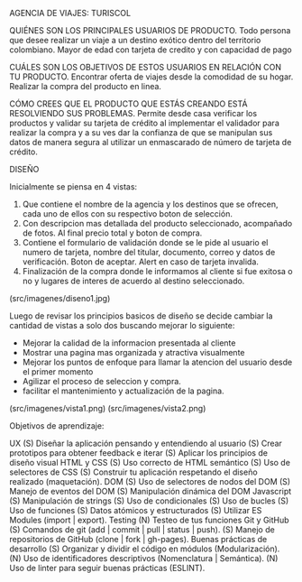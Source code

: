 AGENCIA DE VIAJES: TURISCOL

QUIÉNES SON LOS PRINCIPALES USUARIOS DE PRODUCTO.
Todo persona que desee realizar un viaje a un destino exótico dentro del territorio colombiano.
Mayor de edad con tarjeta de credito y con capacidad de pago


CUÁLES SON LOS OBJETIVOS DE ESTOS USUARIOS EN RELACIÓN CON TU PRODUCTO.
Encontrar oferta de viajes desde la comodidad de su hogar.
Realizar la compra del producto en linea.

CÓMO CREES QUE EL PRODUCTO QUE ESTÁS CREANDO ESTÁ RESOLVIENDO SUS PROBLEMAS.
Permite desde casa verificar los productos y validar su tarjeta de crédito al implementar el validador para realizar la compra y a su ves dar la confianza de que se manipulan sus datos de manera segura al utilizar un enmascarado de número de tarjeta de crédito.

DISEÑO

Inicialmente se piensa en 4 vistas:
1. Que contiene el nombre de la agencia y los destinos que se ofrecen, cada uno de 	ellos con su respectivo boton de selección.
2. Con descripcion mas detallada del producto seleccionado, acompañado de fotos. Al final precio total y boton de compra.
3. Contiene el formulario de validación donde se le pide al usuario el numero de tarjeta, nombre del titular, documento, correo y datos de verificación. Boton de aceptar. Alert en caso de tarjeta invalida.
4. Finalización de la compra donde le informamos al cliente si fue exitosa o no y lugares de interes de acuerdo al destino seleccionado.

(src/imagenes/diseno1.jpg)



Luego de revisar los principios basicos de diseño se decide cambiar la cantidad de vistas a solo dos buscando mejorar lo siguiente:
- Mejorar la calidad de la informacion presentada al cliente
- Mostrar una pagina mas organizada y atractiva visualmente
- Mejorar los puntos de enfoque para llamar la atencion del usuario desde el primer momento
- Agilizar el proceso de seleccion y compra.
- facilitar el mantenimiento y actualización de la pagina.

(src/imagenes/vista1.png)
(src/imagenes/vista2.png)

Objetivos de aprendizaje:

UX
 (S) Diseñar la aplicación pensando y entendiendo al usuario 
 (S) Crear prototipos para obtener feedback e iterar
 (S) Aplicar los principios de diseño visual
HTML y CSS
 (S) Uso correcto de HTML semántico
 (S) Uso de selectores de CSS
 (S) Construir tu aplicación respetando el diseño realizado (maquetación).
DOM
 (S) Uso de selectores de nodos del DOM
 (S) Manejo de eventos del DOM
 (S) Manipulación dinámica del DOM
Javascript
 (S) Manipulación de strings
 (S) Uso de condicionales
 (S) Uso de bucles
 (S) Uso de funciones
 (S) Datos atómicos y estructurados
 (S) Utilizar ES Modules (import | export).
Testing
 (N) Testeo de tus funciones
Git y GitHub
 (S) Comandos de git (add | commit | pull | status | push).
 (S) Manejo de repositorios de GitHub (clone | fork | gh-pages).
Buenas prácticas de desarrollo
 (S) Organizar y dividir el código en módulos (Modularización).
 (N) Uso de identificadores descriptivos (Nomenclatura | Semántica).
 (N) Uso de linter para seguir buenas prácticas (ESLINT).